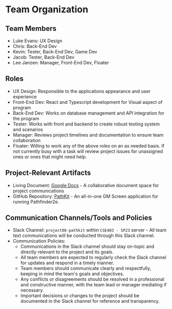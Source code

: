 # Team Organization

## Team Members

- Luke Evans: UX Design
- Chris: Back-End Dev
- Kevin: Tester, Back-End Dev, Game Dev
- Jacob: Tester, Back-End Dev
- Lee Janzen: Manager, Front-End Dev, Floater

## Roles
- UX Design: Responsible to the applications appearance and user experience
- Front-End Dev: React and Typescript development for Visual aspect of program
- Back-End Dev: Works on database management and API integration for the program
- Tester: Works with front and backend to create robust testing system and scenarios
- Manager: Reviews project timelines and documentation to ensure team collaboration
- Floater: Willing to work any of the above roles on an as needed basis. If not currently busy with a task will review project issues for unassigned ones or ones that might need help.


## Project-Relevant Artifacts

- Living Document: [Google Docs](https://docs.google.com/document/d/1WK1cAGtM_IcsL0fqFX05EE8GP4QyOnaMVphTQxTgCx4/edit?usp=sharing) - A collaborative document space for project communications
- GitHub Repository: [PathKit](https://github.com/LeeJMorel/PathKit) - An all-in-one GM Screen application for running Pathfinder2e.

## Communication Channels/Tools and Policies

- Slack Channel: `project08-pathkit` within `CSE403 - SP23` server - All team text communications will be conducted through this Slack channel.
- Communication Policies:
  - Communications in the Slack channel should stay on-topic and directly relevant to the project and its goals.
  - All team members are expected to regularly check the Slack channel for updates and respond in a timely manner.
  - Team members should communicate clearly and respectfully, keeping in mind the team's goals and objectives.
  - Any conflicts or disagreements should be resolved in a professional and constructive manner, with the team lead or manager mediating if necessary.
  - Important decisions or changes to the project should be documented in the Slack channel for reference and transparency.
